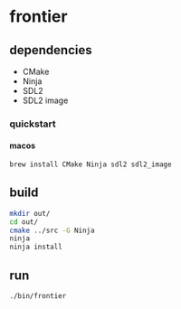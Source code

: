 # frontier

## dependencies

- CMake
- Ninja
- SDL2
- SDL2 image

### quickstart

#### macos

```sh
brew install CMake Ninja sdl2 sdl2_image
```

## build

```sh
mkdir out/
cd out/
cmake ../src -G Ninja
ninja
ninja install
```

## run

```sh
./bin/frontier
```
